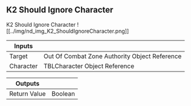 ## K2 Should Ignore Character
K2 Should Ignore Character
![[../img/nd_img_K2_ShouldIgnoreCharacter.png]]

|Inputs||
|--|--|
| Target | Out Of Combat Zone Authority Object Reference |
| Character | TBLCharacter Object Reference |

|Outputs||
|--|--|
| Return Value | Boolean |
